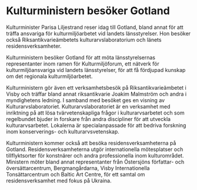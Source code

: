 # Kulturministern besöker Gotland

Kulturminister Parisa Liljestrand reser idag till Gotland, bland annat för att träffa ansvariga för kulturmiljöarbetet vid landets länsstyrelser. Hon besöker också Riksantikvarieämbetets kulturarvslaboratorium och länets residensverksamheter.

Kulturministern besöker Gotland för att möta länsstyrelsernas representanter inom ramen för Kulturmiljöforum, ett nätverk för kulturmiljöansvariga vid landets länsstyrelser, för att få fördjupad kunskap om det regionala kulturmiljöarbetet.

Kulturministern gör även ett verksamhetsbesök på Riksantikvarieämbetet i Visby och träffar bland annat riksantikvarie Joakim Malmström och andra i myndighetens ledning. I samband med besöket ges en visning av Kulturarvslaboratoriet. Kulturarvslaboratoriet är en verksamhet med inriktning på att lösa tvärvetenskapliga frågor i kulturarvsarbetet och som regelbundet bjuder in forskare från andra discipliner för att utveckla kulturarvsarbetet. Lokalerna är specialanpassade för att bedriva forskning inom konserverings- och kulturarvsvetenskap.

Kulturministern kommer också att besöka residensverksamheterna på Gotland. Residensverksamheterna utgör internationella mötesplatser och tillflyktsorter för konstnärer och andra professionella inom kulturområdet. Ministern möter bland annat representanter från Östersjöns författar- och översättarcentrum, Bergmangårdarna, Visby Internationella Tonsättarcentrum och Baltic Art Centre, för ett samtal om residensverksamhet med fokus på Ukraina.
